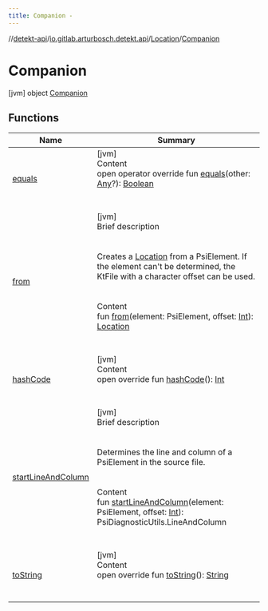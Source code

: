 ```yaml
---
title: Companion -
---
```

//[detekt-api](../../../index.md)/[io.gitlab.arturbosch.detekt.api](../../index.md)/[Location](../index.md)/[Companion](index.md)



# Companion  
 [jvm] object [Companion](index.md)   


## Functions  
  
|  Name|  Summary| 
|---|---|
| [equals](https://kotlinlang.org/api/latest/jvm/stdlib/kotlin/-any/equals.html)| [jvm]  <br>Content  <br>open operator override fun [equals](https://kotlinlang.org/api/latest/jvm/stdlib/kotlin/-any/equals.html)(other: [Any](https://kotlinlang.org/api/latest/jvm/stdlib/kotlin/-any/index.html)?): [Boolean](https://kotlinlang.org/api/latest/jvm/stdlib/kotlin/-boolean/index.html)  <br><br><br>
| [from](from.md)| [jvm]  <br>Brief description  <br><br><br>Creates a [Location](../index.md) from a PsiElement. If the element can't be determined, the KtFile with a character offset can be used.<br><br>  <br>Content  <br>fun [from](from.md)(element: PsiElement, offset: [Int](https://kotlinlang.org/api/latest/jvm/stdlib/kotlin/-int/index.html)): [Location](../index.md)  <br><br><br>
| [hashCode](https://kotlinlang.org/api/latest/jvm/stdlib/kotlin/-any/hash-code.html)| [jvm]  <br>Content  <br>open override fun [hashCode](https://kotlinlang.org/api/latest/jvm/stdlib/kotlin/-any/hash-code.html)(): [Int](https://kotlinlang.org/api/latest/jvm/stdlib/kotlin/-int/index.html)  <br><br><br>
| [startLineAndColumn](start-line-and-column.md)| [jvm]  <br>Brief description  <br><br><br>Determines the line and column of a PsiElement in the source file.<br><br>  <br>Content  <br>fun [startLineAndColumn](start-line-and-column.md)(element: PsiElement, offset: [Int](https://kotlinlang.org/api/latest/jvm/stdlib/kotlin/-int/index.html)): PsiDiagnosticUtils.LineAndColumn  <br><br><br>
| [toString](https://kotlinlang.org/api/latest/jvm/stdlib/kotlin/-any/to-string.html)| [jvm]  <br>Content  <br>open override fun [toString](https://kotlinlang.org/api/latest/jvm/stdlib/kotlin/-any/to-string.html)(): [String](https://kotlinlang.org/api/latest/jvm/stdlib/kotlin/-string/index.html)  <br><br><br>

